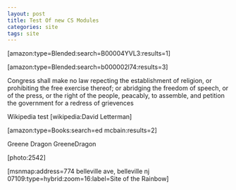 ```yaml
---
layout: post
title: Test Of new CS Modules
categories: site
tags: site
---
```

<P>[amazon:type=Blended:search=B00004YVL3:results=1]</P>
<P>[amazon:type=Blended:search=b000002l74:results=3]</P>
<P>Congress shall make no law repecting the establishment of religion, or prohibiting the free exercise thereof; or abridging the freedom of speech, or of the press, or the right of the people, peacably, to assemble, and petition the government for a redress of grievences</P>
<P>Wikipedia test [wikipedia:David Letterman]</P>
<P>[amazon:type=Books:search=ed mcbain:results=2]</P>
<P>Greene Dragon   GreeneDragon</P>
<P>[photo:2542]</P>
<P> [msnmap:address=774 belleville ave, belleville nj 07109:type=hybrid:zoom=16:label=Site of the Rainbow]</P>
<P></P>
<P> </P>
